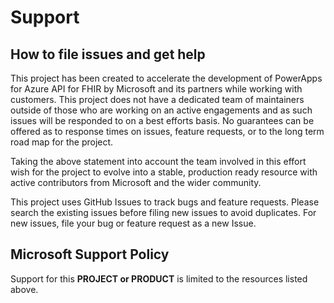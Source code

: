 # Support

## How to file issues and get help  

This project has been created to accelerate the development of PowerApps for Azure API for FHIR by Microsoft and its partners while working with customers. This project does not have a dedicated team of maintainers outside of those who are working on an active engagements and as such issues will be responded to on a best efforts basis. No guarantees can be offered as to response times on issues, feature requests, or to the long term road map for the project.

Taking the above statement into account the team involved in this effort wish for the project to evolve into a stable, production ready resource with active contributors from Microsoft and the wider community.

This project uses GitHub Issues to track bugs and feature requests. Please search the existing issues before filing new issues to avoid duplicates. For new issues, file your bug or feature request as a new Issue.

## Microsoft Support Policy  

Support for this **PROJECT or PRODUCT** is limited to the resources listed above.
